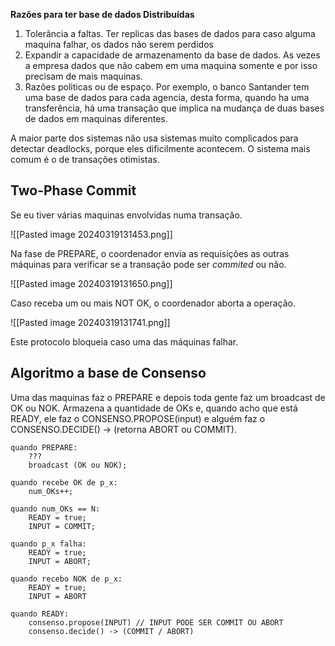
__Razões para ter base de dados Distribuídas__
1. Tolerância a faltas. Ter replicas das bases de dados para caso alguma maquina falhar, os dados não serem perdidos
2. Expandir a capacidade de armazenamento da base de dados. As vezes a empresa dados que não cabem em uma maquina somente e por isso precisam de mais maquinas.
3. Razões politicas ou de espaço. Por exemplo, o banco Santander tem uma base de dados para cada agencia, desta forma, quando ha uma transferência, há uma transação que implica na mudança de duas bases de dados em maquinas diferentes.

A maior parte dos sistemas não usa sistemas muito complicados para detectar deadlocks, porque eles dificilmente acontecem. O sistema mais comum é o de transações otimistas.

## Two-Phase Commit

Se eu tiver várias maquinas envolvidas numa transação.

![[Pasted image 20240319131453.png]]

Na fase de PREPARE, o coordenador envia as requisições as outras máquinas para verificar se a transação pode ser _commited_ ou não.

![[Pasted image 20240319131650.png]]

Caso receba um ou mais NOT OK, o coordenador aborta a operação.

![[Pasted image 20240319131741.png]]

Este protocolo bloqueia caso uma das máquinas falhar.

## Algoritmo a base de Consenso

Uma das maquinas faz o PREPARE e depois toda gente faz um broadcast de OK ou NOK. Armazena a quantidade de OKs e, quando acho que está READY, ele faz o CONSENSO.PROPOSE(input) e alguém faz o CONSENSO.DECIDE() -> (retorna ABORT ou COMMIT).

```
quando PREPARE:
	???
	broadcast (OK ou NOK);

quando recebe OK de p_x:
	num_OKs++;

quando num_OKs == N:
	READY = true;
	INPUT = COMMIT;

quando p_x falha:
	READY = true;
	INPUT = ABORT;

quando recebo NOK de p_x:
	READY = true;
	INPUT = ABORT

quando READY:
	consenso.propose(INPUT) // INPUT PODE SER COMMIT OU ABORT
	consenso.decide() -> (COMMIT / ABORT)
```

